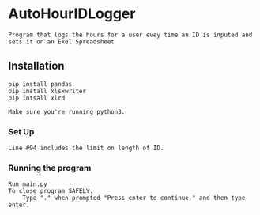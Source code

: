 # AutoHourIDLogger
    Program that logs the hours for a user evey time an ID is inputed and sets it on an Exel Spreadsheet
## Installation
    pip install pandas
    pip install xlsxwriter
    pip intsall xlrd

    Make sure you're running python3.

### Set Up
    Line #94 includes the limit on length of ID.

### Running the program
    Run main.py
    To close program SAFELY:
        Type "." when prompted "Press enter to continue." and then type enter.
